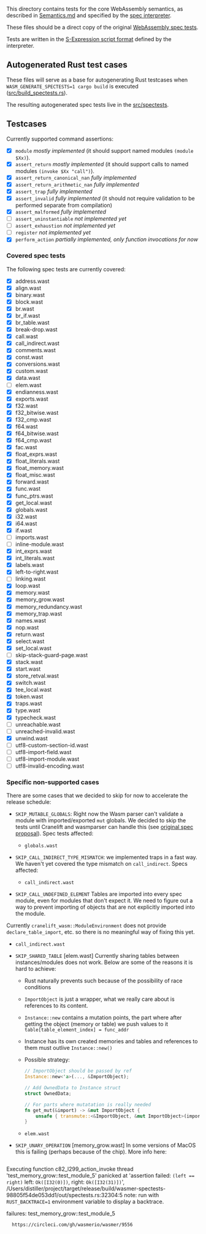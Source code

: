 This directory contains tests for the core WebAssembly semantics, as described in [Semantics.md](https://github.com/WebAssembly/design/blob/master/Semantics.md) and specified by the [spec interpreter](https://github.com/WebAssembly/spec/blob/master/interpreter/spec).

These files should be a direct copy of the original [WebAssembly spec tests](/test/core).

Tests are written in the [S-Expression script format](https://github.com/WebAssembly/spec/blob/master/interpreter/README.md#s-expression-syntax) defined by the interpreter.

## Autogenerated Rust test cases

These files will serve as a base for autogenerating Rust testcases
when `WASM_GENERATE_SPECTESTS=1 cargo build` is executed
([src/build_spectests.rs](/src/build_spectests.rs)).

The resulting autogenerated spec tests live in the [src/spectests](/src/spectests).

## Testcases

Currently supported command assertions:

- [x] `module` _mostly implemented_ (it should support named modules `(module $Xx)`).
- [x] `assert_return` _mostly implemented_ (it should support calls to named modules `(invoke $Xx "call")`).
- [x] `assert_return_canonical_nan` _fully implemented_
- [x] `assert_return_arithmetic_nan` _fully implemented_
- [x] `assert_trap` _fully implemented_
- [x] `assert_invalid` _fully implemented_ (it should not require validation to be performed separate from compilation)
- [x] `assert_malformed` _fully implemented_
- [ ] `assert_uninstantiable` _not implemented yet_
- [ ] `assert_exhaustion` _not implemented yet_
- [ ] `register` _not implemented yet_
- [x] `perform_action` _partially implemented, only function invocations for now_

### Covered spec tests

The following spec tests are currently covered:

- [x] address.wast
- [x] align.wast
- [x] binary.wast
- [x] block.wast
- [x] br.wast
- [x] br_if.wast
- [x] br_table.wast
- [x] break-drop.wast
- [x] call.wast
- [x] call_indirect.wast
- [x] comments.wast
- [x] const.wast
- [x] conversions.wast
- [x] custom.wast
- [x] data.wast
- [ ] elem.wast
- [x] endianness.wast
- [x] exports.wast
- [x] f32.wast
- [x] f32_bitwise.wast
- [x] f32_cmp.wast
- [x] f64.wast
- [x] f64_bitwise.wast
- [x] f64_cmp.wast
- [x] fac.wast
- [x] float_exprs.wast
- [x] float_literals.wast
- [x] float_memory.wast
- [x] float_misc.wast
- [x] forward.wast
- [x] func.wast
- [x] func_ptrs.wast
- [x] get_local.wast
- [x] globals.wast
- [x] i32.wast
- [x] i64.wast
- [x] if.wast
- [ ] imports.wast
- [ ] inline-module.wast
- [x] int_exprs.wast
- [x] int_literals.wast
- [x] labels.wast
- [x] left-to-right.wast
- [ ] linking.wast
- [x] loop.wast
- [x] memory.wast
- [x] memory_grow.wast
- [x] memory_redundancy.wast
- [x] memory_trap.wast
- [x] names.wast
- [x] nop.wast
- [x] return.wast
- [x] select.wast
- [x] set_local.wast
- [ ] skip-stack-guard-page.wast
- [x] stack.wast
- [x] start.wast
- [x] store_retval.wast
- [x] switch.wast
- [x] tee_local.wast
- [x] token.wast
- [x] traps.wast
- [x] type.wast
- [x] typecheck.wast
- [ ] unreachable.wast
- [ ] unreached-invalid.wast
- [x] unwind.wast
- [ ] utf8-custom-section-id.wast
- [ ] utf8-import-field.wast
- [ ] utf8-import-module.wast
- [ ] utf8-invalid-encoding.wast

### Specific non-supported cases

There are some cases that we decided to skip for now to accelerate the release schedule:

- `SKIP_MUTABLE_GLOBALS`: Right now the Wasm parser can't validate a module with imported/exported `mut` globals. We decided to skip the tests until Cranelift and wasmparser can handle this (see [original spec proposal](https://github.com/WebAssembly/mutable-global)). Spec tests affected:
  - `globals.wast`
- `SKIP_CALL_INDIRECT_TYPE_MISMATCH`: we implemented traps in a fast way. We haven't yet covered the type mismatch on `call_indirect`. Specs affected:

  - `call_indirect.wast`

- `SKIP_CALL_UNDEFINED_ELEMENT`
  Tables are imported into every spec module, even for modules that don't expect it. We need to figure out a way to prevent importing of objects that are not explicitly imported into the module.

Currently `cranelift_wasm::ModuleEnvironment` does not provide `declare_table_import`, etc. so there is no meaningful way of fixing this yet.

- `call_indirect.wast`

- `SKIP_SHARED_TABLE` [elem.wast]
  Currently sharing tables between instances/modules does not work. Below are some of the reasons it is hard to achieve:

  - Rust naturally prevents such because of the possibility of race conditions
  - `ImportObject` is just a wrapper, what we really care about is references to its content.
  - `Instance::new` contains a mutation points, the part where after getting the object (memory or table) we push values to it
    `table[table_element_index] = func_addr`
  - Instance has its own created memories and tables and references to them must outlive `Instance::new()`
  - Possible strategy:

    ```rust
    // ImportObject should be passed by ref
    Instance::new<'a>(..., &ImportObject);

    // Add OwnedData to Instance struct
    struct OwnedData;

    // For parts where mutatation is really needed
    fn get_mut(&import) -> &mut ImportObject {
        unsafe { transmute::<&ImportObject, &mut ImportObject>(import) }
    }
    ```

  - `elem.wast`

- `SKIP_UNARY_OPERATION` [memory_grow.wast]
  In some versions of MacOS this is failing (perhaps because of the chip).
  More info here: 
  ```
Executing function c82_l299_action_invoke
thread 'test_memory_grow::test_module_5' panicked at 'assertion failed: `(left == right)`
  left: `Ok([I32(0)])`,
 right: `Ok([I32(31)])`', /Users/distiller/project/target/release/build/wasmer-spectests-98805f54de053dd1/out/spectests.rs:32304:5
note: run with `RUST_BACKTRACE=1` environment variable to display a backtrace.


failures:
    test_memory_grow::test_module_5
```
  https://circleci.com/gh/wasmerio/wasmer/9556